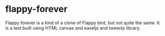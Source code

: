 # flappy-forever
Flappy forever is a kind of a clone of Flappy bird, but not quite the same. It is a test built using HTML canvas and easeljs and tweenjs library.
